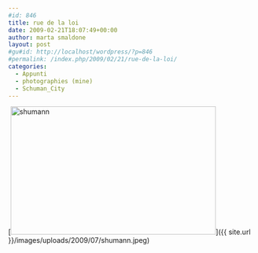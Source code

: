 ```yaml
---
#id: 846
title: rue de la loi
date: 2009-02-21T18:07:49+00:00
author: marta smaldone
layout: post
#gu#id: http://localhost/wordpress/?p=846
#permalink: /index.php/2009/02/21/rue-de-la-loi/
categories:
  - Appunti
  - photographies (mine)
  - Schuman_City
---
```

[<img class="aligncenter wp-image-845 size-full" title="shumann" src="{{ site.url }}/images/uploads/2009/07/shumann.jpeg" alt="shumann" width="417" height="261" srcset="{{ site.url }}/images/uploads/2009/07/shumann.jpeg 417w, {{ site.url }}/images/uploads/2009/07/shumann-300x188.jpeg 300w" sizes="(max-width: 417px) 100vw, 417px" />]({{ site.url }}/images/uploads/2009/07/shumann.jpeg)